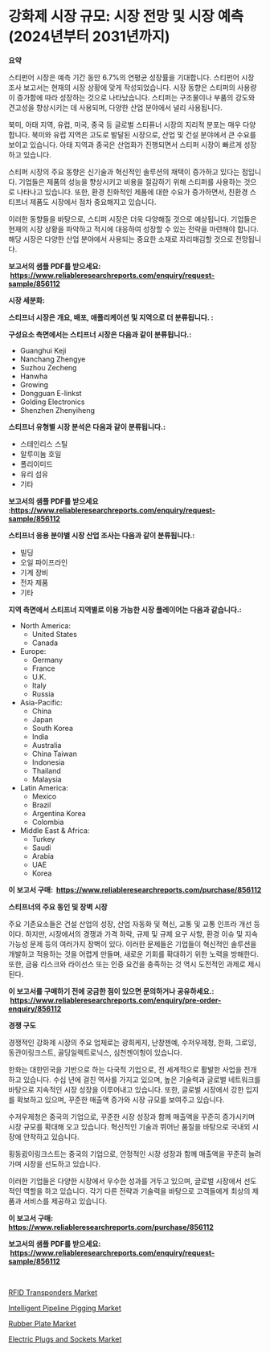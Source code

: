 <p><h1>강화제 시장 규모: 시장 전망 및 시장 예측 (2024년부터 2031년까지)</h1></p><p><strong>요약</strong></p>
<p><p>스티펀어 시장은 예측 기간 동안 6.7%의 연평균 성장률을 기대합니다. 스티펀어 시장 조사 보고서는 현재의 시장 상황에 맞게 작성되었습니다. 시장 동향은 스티퍼의 사용량이 증가함에 따라 성장하는 것으로 나타났습니다. 스티퍼는 구조물이나 부품의 강도와 견고성을 향상시키는 데 사용되며, 다양한 산업 분야에서 널리 사용됩니다.</p><p>북미, 아태 지역, 유럽, 미국, 중국 등 글로벌 스티퓨너 시장의 지리적 분포는 매우 다양합니다. 북미와 유럽 지역은 고도로 발달된 시장으로, 산업 및 건설 분야에서 큰 수요를 보이고 있습니다. 아태 지역과 중국은 산업화가 진행되면서 스티퍼 시장이 빠르게 성장하고 있습니다.</p><p>스티퍼 시장의 주요 동향은 신기술과 혁신적인 솔루션의 채택이 증가하고 있다는 점입니다. 기업들은 제품의 성능을 향상시키고 비용을 절감하기 위해 스티퍼를 사용하는 것으로 나타나고 있습니다. 또한, 환경 친화적인 제품에 대한 수요가 증가하면서, 친환경 스티프너 제품도 시장에서 점차 중요해지고 있습니다.</p><p>이러한 동향들을 바탕으로, 스티퍼 시장은 더욱 다양해질 것으로 예상됩니다. 기업들은 현재의 시장 상황을 파악하고 적시에 대응하여 성장할 수 있는 전략을 마련해야 합니다.  해당 시장은 다양한 산업 분야에서 사용되는 중요한 소재로 자리매김할 것으로 전망됩니다.</p></p>
<p><strong>보고서의 샘플 PDF를 받으세요: &nbsp;<a href="https://www.reliableresearchreports.com/enquiry/request-sample/856112">https://www.reliableresearchreports.com/enquiry/request-sample/856112</a></strong></p>
<p><strong>시장 세분화:</strong></p>
<p><strong> 스티프너 시장은 개요, 배포, 애플리케이션 및 지역으로 더 분류됩니다. :</strong></p>
<p><strong>구성요소 측면에서는 스티프너 시장은 다음과 같이 분류됩니다.:</strong></p>
<p><ul><li>Guanghui Keji</li><li>Nanchang Zhengye</li><li>Suzhou Zecheng</li><li>Hanwha</li><li>Growing</li><li>Dongguan E-linkst</li><li>Golding Electronics</li><li>Shenzhen Zhenyiheng</li></ul></p>
<p><strong> 스티프너 유형별 시장 분석은 다음과 같이 분류됩니다.:</strong></p>
<p><ul><li>스테인리스 스틸</li><li>알루미늄 호일</li><li>폴리이미드</li><li>유리 섬유</li><li>기타</li></ul></p>
<p><strong>보고서의 샘플 PDF를 받으세요 :<a href="https://www.reliableresearchreports.com/enquiry/request-sample/856112">https://www.reliableresearchreports.com/enquiry/request-sample/856112</a></strong></p>
<p><strong> 스티프너 응용 분야별 시장 산업 조사는 다음과 같이 분류됩니다.:</strong></p>
<p><ul><li>빌딩</li><li>오일 파이프라인</li><li>기계 장비</li><li>전자 제품</li><li>기타</li></ul></p>
<p><strong>지역 측면에서 스티프너 지역별로 이용 가능한 시장 플레이어는 다음과 같습니다.:</strong></p>
<p><ul>
    <li>
        North America:
        <ul>
            <li>United States</li>
            <li>Canada</li>
        </ul>
    </li>
    <li>
        Europe:
        <ul>
            <li>Germany</li>
            <li>France</li>
            <li>U.K.</li>
            <li>Italy</li>
            <li>Russia</li>
        </ul>
    </li>
    <li>
        Asia-Pacific:
        <ul>
            <li>China</li>
            <li>Japan</li>
            <li>South Korea</li>
            <li>India</li>
            <li>Australia</li>
            <li>China Taiwan</li>
            <li>Indonesia</li>
            <li>Thailand</li>
            <li>Malaysia</li>
        </ul>
    </li>
    <li>
        Latin America:
        <ul>
            <li>Mexico</li>
            <li>Brazil</li>
            <li>Argentina Korea</li>
            <li>Colombia</li>
        </ul>
    </li>
    <li>
        Middle East & Africa:
        <ul>
            <li>Turkey</li>
            <li>Saudi</li>
            <li>Arabia</li>
            <li>UAE</li>
            <li>Korea</li>
        </ul>
    </li>
    </ul></p>
<p><strong>이 보고서 구매: &nbsp;<a href="https://www.reliableresearchreports.com/purchase/856112">https://www.reliableresearchreports.com/purchase/856112</a></strong></p>
<p><strong>스티프너의 주요 동인 및 장벽 시장</strong></p>
<p><p>주요 기존요소들은 건설 산업의 성장, 산업 자동화 및 혁신, 교통 및 교통 인프라 개선 등이다. 하지만, 시장에서의 경쟁과 가격 하락, 규제 및 규제 요구 사항, 환경 이슈 및 지속 가능성 문제 등의 여러가지 장벽이 있다. 이러한 문제들은 기업들이 혁신적인 솔루션을 개발하고 적용하는 것을 어렵게 만들며, 새로운 기회를 확대하기 위한 노력을 방해한다. 또한, 금융 리스크와 라이선스 또는 인증 요건을 충족하는 것 역시 도전적인 과제로 제시된다.</p></p>
<p><strong>이 보고서를 구매하기 전에 궁금한 점이 있으면 문의하거나 공유하세요.: &nbsp;<a href="https://www.reliableresearchreports.com/enquiry/pre-order-enquiry/856112">https://www.reliableresearchreports.com/enquiry/pre-order-enquiry/856112</a></strong></p>
<p><strong>경쟁 구도</strong></p>
<p><p>경쟁적인 강화제 시장의 주요 업체로는 광희케지, 난창젠예, 수저우제청, 한화, 그로잉, 동관이링크스트, 골딩일렉트로닉스, 심천젠이헝이 있습니다.</p><p>한화는 대한민국을 기반으로 하는 다국적 기업으로, 전 세계적으로 활발한 사업을 전개하고 있습니다. 수십 년에 걸친 역사를 가지고 있으며, 높은 기술력과 글로벌 네트워크를 바탕으로 지속적인 시장 성장을 이루어내고 있습니다. 또한, 글로벌 시장에서 강한 입지를 확보하고 있으며, 꾸준한 매출액 증가와 시장 규모를 보여주고 있습니다.</p><p>수저우제청은 중국의 기업으로, 꾸준한 시장 성장과 함께 매출액을 꾸준히 증가시키며 시장 규모를 확대해 오고 있습니다. 혁신적인 기술과 뛰어난 품질을 바탕으로 국내외 시장에 안착하고 있습니다.</p><p>횡동굀이링크스트는 중국의 기업으로, 안정적인 시장 성장과 함께 매출액을 꾸준히 늘려가며 시장을 선도하고 있습니다.</p><p>이러한 기업들은 다양한 시장에서 우수한 성과를 거두고 있으며, 글로벌 시장에서 선도적인 역할을 하고 있습니다. 각기 다른 전략과 기술력을 바탕으로 고객들에게 최상의 제품과 서비스를 제공하고 있습니다.</p></p>
<p><strong>이 보고서 구매: &nbsp; <a href="https://www.reliableresearchreports.com/purchase/856112">https://www.reliableresearchreports.com/purchase/856112</a></strong></p>
<p><strong>보고서의 샘플 PDF를 받으세요: &nbsp;<a href="https://www.reliableresearchreports.com/enquiry/request-sample/856112">https://www.reliableresearchreports.com/enquiry/request-sample/856112</a></strong><strong></strong></p>
<p>&nbsp;</p>
<p><p><a href="https://github.com/changoleonlaverguenzanoexiste/Market-Research-Report-List-2/blob/main/rfid-transponders-market.md">RFID Transponders Market</a></p><p><a href="https://view.publitas.com/reportprime-1/intelligent-pipeline-pigging-market-offers-provide-insightful-data-for-the-time-period-from-2024-to-2031-and-also-provide-analysis-based-on-application-type-and-region/">Intelligent Pipeline Pigging Market</a></p><p><a href="https://nifty-kite-d51.notion.site/Rubber-Plate-Market-Size-and-Growth-Market-Segmentation-Regional-and-Country-Breakdowns-and-Marke-3e574cef9d284259901a130d840380d5">Rubber Plate Market</a></p><p><a href="https://github.com/tamvrosiya/Market-Research-Report-List-3/blob/main/electric-plugs-and-sockets-market.md">Electric Plugs and Sockets Market</a></p></p>